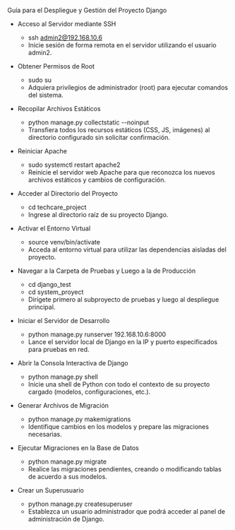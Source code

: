 Guía para el Despliegue y Gestión del Proyecto Django

- Acceso al Servidor mediante SSH
  - ssh admin2@192.168.10.6
  - Inicie sesión de forma remota en el servidor utilizando el usuario admin2.

- Obtener Permisos de Root
  - sudo su
  - Adquiera privilegios de administrador (root) para ejecutar comandos del sistema.

- Recopilar Archivos Estáticos
  - python manage.py collectstatic --noinput
  - Transfiera todos los recursos estáticos (CSS, JS, imágenes) al directorio configurado sin solicitar confirmación.

- Reiniciar Apache
  - sudo systemctl restart apache2
  - Reinicie el servidor web Apache para que reconozca los nuevos archivos estáticos y cambios de configuración.

- Acceder al Directorio del Proyecto
  - cd techcare_project
  - Ingrese al directorio raíz de su proyecto Django.

- Activar el Entorno Virtual
  - source venv/bin/activate
  - Acceda al entorno virtual para utilizar las dependencias aisladas del proyecto.

- Navegar a la Carpeta de Pruebas y Luego a la de Producción
  - cd django_test
  - cd system_proyect
  - Dirígete primero al subproyecto de pruebas y luego al despliegue principal.

- Iniciar el Servidor de Desarrollo
  - python manage.py runserver 192.168.10.6:8000
  - Lance el servidor local de Django en la IP y puerto especificados para pruebas en red.

- Abrir la Consola Interactiva de Django
  - python manage.py shell
  - Inicie una shell de Python con todo el contexto de su proyecto cargado (modelos, configuraciones, etc.).

- Generar Archivos de Migración
  - python manage.py makemigrations
  - Identifique cambios en los modelos y prepare las migraciones necesarias.

- Ejecutar Migraciones en la Base de Datos
  - python manage.py migrate
  - Realice las migraciones pendientes, creando o modificando tablas de acuerdo a sus modelos.

- Crear un Superusuario
  - python manage.py createsuperuser
  - Establezca un usuario administrador que podrá acceder al panel de administración de Django.
